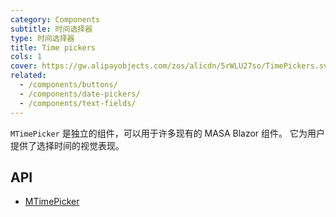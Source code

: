 ```yaml
---
category: Components
subtitle: 时间选择器
type: 时间选择器
title: Time pickers
cols: 1
cover: https://gw.alipayobjects.com/zos/alicdn/5rWLU27so/TimePickers.svg
related:
  - /components/buttons/
  - /components/date-pickers/
  - /components/text-fields/
---
```


`MTimePicker` 是独立的组件，可以用于许多现有的 MASA Blazor 组件。 它为用户提供了选择时间的视觉表现。

## API

- [MTimePicker](/docs/api/MTimePicker)